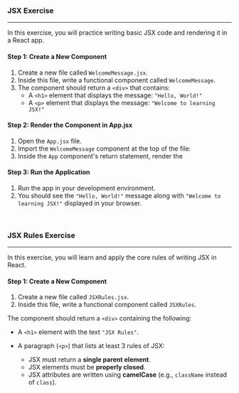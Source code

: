 ### JSX Exercise

---

In this exercise, you will practice writing basic JSX code and rendering it in a React app.

#### Step 1: Create a New Component

1. Create a new file called `WelcomeMessage.jsx`.
2. Inside this file, write a functional component called `WelcomeMessage`.
3. The component should return a `<div>` that contains:
    - A `<h1>` element that displays the message: `"Hello, World!"`
    - A `<p>` element that displays the message: `"Welcome to learning JSX!"`

#### Step 2: Render the Component in App.jsx

1. Open the `App.jsx` file.
2. Import the `WelcomeMessage` component at the top of the file:
3. Inside the `App` component's return statement, render the

#### Step 3: Run the Application

1. Run the app in your development environment.
2. You should see the `"Hello, World!"` message along with `"Welcome to learning JSX!"` displayed in your browser.

<br />

### JSX Rules Exercise

---

In this exercise, you will learn and apply the core rules of writing JSX in React.

#### Step 1: Create a New Component

1. Create a new file called `JSXRules.jsx`.
2. Inside this file, write a functional component called `JSXRules`.

The component should return a `<div>` containing the following:

-   A `<h1>` element with the text `"JSX Rules"`.

-   A paragraph (`<p>`) that lists at least 3 rules of JSX:
    -   JSX must return a **single parent element**.
    -   JSX elements must be **properly closed**.
    -   JSX attributes are written using **camelCase** (e.g., `className` instead of `class`).
